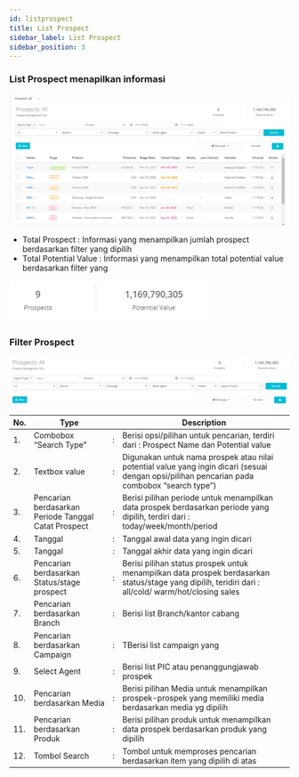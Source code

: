 ```yaml
---
id: listprospect
title: List Prospect
sidebar_label: List Prospect
sidebar_position: 3
---
```


### List Prospect menapilkan informasi

![alt text](../img/prospect/listprospect.png)

- Total Prospect : Informasi yang menampilkan jumlah prospect berdasarkan filter yang dipilih
- Total Potential Value : Informasi yang menampilkan total potential value berdasarkan filter yang

![alt text](../img/prospect/countvalueps.png)

### Filter Prospect

![alt text](../img/prospect/filterprospect.png)

| No. | Type                                                 |     | Description                                                                                                                                          |
| --- | ---------------------------------------------------- | --- | ---------------------------------------------------------------------------------------------------------------------------------------------------- |
| 1.  | Combobox “Search Type”                               | :   | Berisi opsi/pilihan untuk pencarian, terdiri dari : Prospect Name dan Potential value                                                                |
| 2.  | Textbox value                                        | :   | Digunakan untuk nama prospek atau nilai potential value yang ingin dicari (sesuai dengan opsi/pilihan pencarian pada combobox “search type”)         |
| 3.  | Pencarian berdasarkan Periode Tanggal Catat Prospect | :   | Berisi pilihan periode untuk menampilkan data prospek berdasarkan periode yang dipilih, terdiri dari : today/week/month/period                       |
| 4.  | Tanggal                                              | :   | Tanggal awal data yang ingin dicari                                                                                                                  |
| 5.  | Tanggal                                              | :   | Tanggal akhir data yang ingin dicari                                                                                                                 |
| 6.  | Pencarian berdasarkan Status/stage prospect          | :   | Berisi pilihan status prospek untuk menampilkan data prospek berdasarkan status/stage yang dipilih, teridiri dari : all/cold/ warm/hot/closing sales |
| 7.  | Pencarian berdasarkan Branch                         | :   | Berisi list Branch/kantor cabang                                                                                                                     |
| 8.  | Pencarian berdasarkan Campaign                       | :   | TBerisi list campaign yang                                                                                                                           |
| 9.  | Select Agent                                         | :   | Berisi list PIC atau penanggungjawab prospek                                                                                                         |
| 10. | Pencarian berdasarkan Media                          | :   | Berisi pilihan Media untuk menampilkan prospek-prospek yang memiliki media berdasarkan media yg dipilih                                              |
| 11. | Pencarian berdasarkan Produk                         | :   | Berisi pilihan produk untuk menampilkan data prospek berdasarkan produk yang dipilih                                                                 |
| 12. | Tombol Search                                        | :   | Tombol untuk memproses pencarian berdasarkan item yang dipilih di atas                                                                               |

